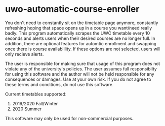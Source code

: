 # uwo-automatic-course-enroller

You don't need to constantly sit on the timetable page anymore, constantly refreshing hoping that space opens up in a course you want/need really badly. This program automatically
scrapes the UWO timetable every 10 seconds and alerts users when their desired courses are no longer full. In addition, there are
optional features for automtic enrollment and swapping once there is course availablility. If these options are not selected, users
will only recieve alerts.

The user is responsible for making sure that usage of this program does not violate any of the university's policies. The user assumes
full responsibilty for using this software and the author will not be held responsible for any consequences or damages. Use at your own
risk. If you do not agree to these terms and conditions, do not use this software.

Current timetables supported:

1. 2019/2020 Fall/Winter
2. 2020 Summer

This software may only be used for non-commercial purposes.

